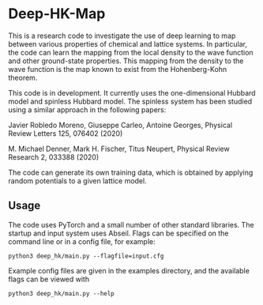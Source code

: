 # Deep-HK-Map

This is a research code to investigate the use of deep learning to map between
various properties of chemical and lattice systems. In particular, the code
can learn the mapping from the local density to the wave function and other
ground-state properties. This mapping from the density to the wave function
is the map known to exist from the Hohenberg-Kohn theorem.

This code is in development. It currently uses the one-dimensional Hubbard
model and spinless Hubbard model. The spinless system has been studied using
a similar approach in the following papers:

Javier Robledo Moreno, Giuseppe Carleo, Antoine Georges,
Physical Review Letters 125, 076402 (2020)

M. Michael Denner, Mark H. Fischer, Titus Neupert,
Physical Review Research 2, 033388 (2020)

The code can generate its own training data, which is obtained by applying
random potentials to a given lattice model.

## Usage

The code uses PyTorch and a small number of other standard libraries. The
startup and input system uses Abseil. Flags can be specified on the command
line or in a config file, for example:

```
python3 deep_hk/main.py --flagfile=input.cfg

```
Example config files are given in the examples directory, and the available
flags can be viewed with
```
python3 deep_hk/main.py --help
```
